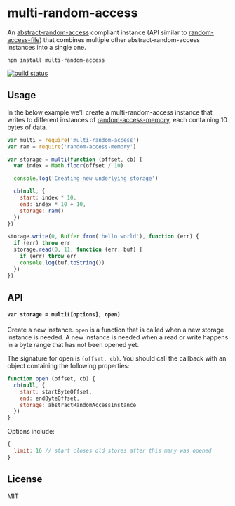 # multi-random-access

An [abstract-random-access](https://github.com/juliangruber/abstract-random-access) compliant instance (API similar to [random-access-file](https://github.com/mafintosh/random-access-file)) that combines multiple other abstract-random-access instances into a single one.

```
npm install multi-random-access
```

[![build status](http://img.shields.io/travis/mafintosh/multi-random-access.svg?style=flat)](http://travis-ci.org/mafintosh/multi-random-access)

## Usage

In the below example we'll create a multi-random-access instance that writes to different instances of [random-access-memory](https://github.com/mafintosh/random-access-memory), each containing 10 bytes of data.

``` js
var multi = require('multi-random-access')
var ram = require('random-access-memory')

var storage = multi(function (offset, cb) {
  var index = Math.floor(offset / 10)

  console.log('Creating new underlying storage')

  cb(null, {
    start: index * 10,
    end: index * 10 + 10,
    storage: ram()
  })
})

storage.write(0, Buffer.from('hello world'), function (err) {
  if (err) throw err
  storage.read(0, 11, function (err, buf) {
    if (err) throw err
    console.log(buf.toString())
  })
})
```

## API

#### `var storage = multi([options], open)`

Create a new instance. `open` is a function that is called when a new storage instance is needed. A new instance is needed when a read or write happens in a byte range that has not been opened yet.

The signature for open is `(offset, cb)`. You should call the callback with an object containing the following properties:

``` js
function open (offset, cb) {
  cb(null, {
    start: startByteOffset,
    end: endByteOffset,
    storage: abstractRandomAccessInstance
  })
}
```

Options include:

``` js
{
  limit: 16 // start closes old stores after this many was opened
}
```

## License

MIT
